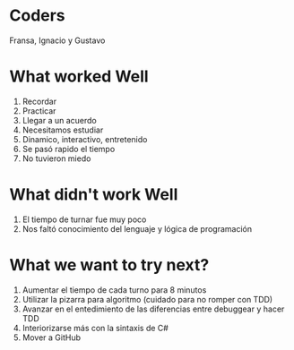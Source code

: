 # Coders
Fransa, Ignacio y Gustavo

# What worked Well
 1. Recordar
 2. Practicar
 3. Llegar a un acuerdo
 4. Necesitamos estudiar
 5. Dinamico, interactivo, entretenido
 6. Se pasó rapido el tiempo
 7. No tuvieron miedo

# What didn't work Well
 1. El tiempo de turnar fue muy poco
 2. Nos faltó conocimiento del lenguaje y lógica de programación

# What we want to try next?
 1. Aumentar el tiempo de cada turno para 8 minutos
 2. Utilizar la pizarra para algoritmo (cuidado para no romper con TDD)
 3. Avanzar en el entedimiento de las diferencias entre debuggear y hacer TDD
 4. Interiorizarse más con la sintaxis de C#
 5. Mover a GitHub

